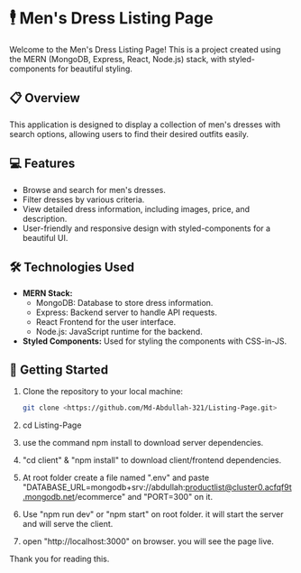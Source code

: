 # 🕴️ Men's Dress Listing Page

Welcome to the Men's Dress Listing Page! This is a project created using the MERN (MongoDB, Express, React, Node.js) stack, with styled-components for beautiful styling.

## 📋 Overview

This application is designed to display a collection of men's dresses with search options, allowing users to find their desired outfits easily.

## 💻 Features

- Browse and search for men's dresses.
- Filter dresses by various criteria.
- View detailed dress information, including images, price, and description.
- User-friendly and responsive design with styled-components for a beautiful UI.

## 🛠️ Technologies Used

- **MERN Stack:**
  - MongoDB: Database to store dress information.
  - Express: Backend server to handle API requests.
  - React Frontend for the user interface.
  - Node.js: JavaScript runtime for the backend.
- **Styled Components:** Used for styling the components with CSS-in-JS.

## 🚀 Getting Started

1. Clone the repository to your local machine:

   ```bash
   git clone <https://github.com/Md-Abdullah-321/Listing-Page.git>

2. cd Listing-Page
3. use the command npm install to download server dependencies.
4. "cd client" & "npm install" to download client/frontend dependencies.
5. At root folder create a file named ".env" and paste "DATABASE_URL=mongodb+srv://abdullah:productlist@cluster0.acfqf9t.mongodb.net/ecommerce" and "PORT=300" on it.
6. Use "npm run dev" or "npm start" on root folder. it will start the server and will serve the client.
7. open "http://localhost:3000" on browser. you will see the page live.

Thank you for reading this. 
